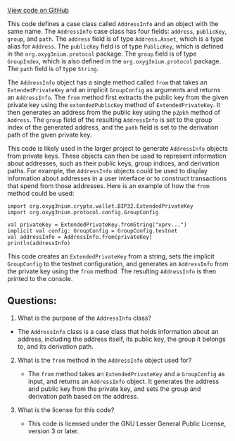 [View code on GitHub](https://github.com/oxyg3nium/oxyg3nium/wallet/src/main/scala/org/oxyg3nium/wallet/api/model/AddressInfo.scala)

This code defines a case class called `AddressInfo` and an object with the same name. The `AddressInfo` case class has four fields: `address`, `publicKey`, `group`, and `path`. The `address` field is of type `Address.Asset`, which is a type alias for `Address`. The `publicKey` field is of type `PublicKey`, which is defined in the `org.oxyg3nium.protocol` package. The `group` field is of type `GroupIndex`, which is also defined in the `org.oxyg3nium.protocol` package. The `path` field is of type `String`.

The `AddressInfo` object has a single method called `from` that takes an `ExtendedPrivateKey` and an implicit `GroupConfig` as arguments and returns an `AddressInfo`. The `from` method first extracts the public key from the given private key using the `extendedPublicKey` method of `ExtendedPrivateKey`. It then generates an address from the public key using the `p2pkh` method of `Address`. The `group` field of the resulting `AddressInfo` is set to the group index of the generated address, and the `path` field is set to the derivation path of the given private key.

This code is likely used in the larger project to generate `AddressInfo` objects from private keys. These objects can then be used to represent information about addresses, such as their public keys, group indices, and derivation paths. For example, the `AddressInfo` objects could be used to display information about addresses in a user interface or to construct transactions that spend from those addresses. Here is an example of how the `from` method could be used:

```
import org.oxyg3nium.crypto.wallet.BIP32.ExtendedPrivateKey
import org.oxyg3nium.protocol.config.GroupConfig

val privateKey = ExtendedPrivateKey.fromString("xprv...")
implicit val config: GroupConfig = GroupConfig.testnet
val addressInfo = AddressInfo.from(privateKey)
println(addressInfo)
```

This code creates an `ExtendedPrivateKey` from a string, sets the implicit `GroupConfig` to the testnet configuration, and generates an `AddressInfo` from the private key using the `from` method. The resulting `AddressInfo` is then printed to the console.
## Questions: 
 1. What is the purpose of the `AddressInfo` class?
   - The `AddressInfo` class is a case class that holds information about an address, including the address itself, its public key, the group it belongs to, and its derivation path.

2. What is the `from` method in the `AddressInfo` object used for?
   - The `from` method takes an `ExtendedPrivateKey` and a `GroupConfig` as input, and returns an `AddressInfo` object. It generates the address and public key from the private key, and sets the group and derivation path based on the address.

3. What is the license for this code?
   - This code is licensed under the GNU Lesser General Public License, version 3 or later.